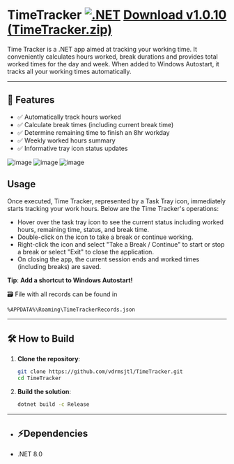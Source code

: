 # TimeTracker  [![.NET](https://github.com/vdrmsjtl/TimeTracker/actions/workflows/dotnet.yml/badge.svg)](https://github.com/vdrmsjtl/TimeTracker/actions/workflows/dotnet.yml) [Download v1.0.10 (TimeTracker.zip)](https://github.com/user-attachments/files/19855873/TimeTracker.zip)

Time Tracker is a .NET app aimed at tracking your working time. It conveniently calculates hours worked, break durations and provides total worked times for the day and week.
When added to Windows Autostart, it tracks all your working times automatically.

---

## 📌 **Features**
- ✅ Automatically track hours worked
- ✅ Calculate break times (including current break time)
- ✅ Determine remaining time to finish an 8hr workday 
- ✅ Weekly worked hours summary
- ✅ Informative tray icon status updates

![image](https://github.com/user-attachments/assets/f1dce4c4-7558-427c-8a31-0e403162339d)
![image](https://github.com/user-attachments/assets/384454eb-e967-4e9a-8cdf-40e6d740bf14)
![image](https://github.com/user-attachments/assets/93113f2f-b28e-4b15-b4f9-334f7a4845da)


## **Usage**

Once executed, Time Tracker, represented by a Task Tray icon, immediately starts tracking your work hours. Below are the Time Tracker's operations:

- Hover over the task tray icon to see the current status including worked hours, remaining time, status, and break time.
- Double-click on the icon to take a break or continue working.
- Right-click the icon and select "Take a Break / Continue" to start or stop a break or select "Exit" to close the application.
- On closing the app, the current session ends and worked times (including breaks) are saved.

**Tip**: **Add a shortcut to Windows Autostart!**

🗃️ File with all records can be found in
   ```sh
  %APPDATA%\Roaming\TimeTrackerRecords.json
   ```


---

## **🛠️ How to Build**
1. **Clone the repository**:
   ```sh
   git clone https://github.com/vdrmsjtl/TimeTracker.git
   cd TimeTracker
   ```
2. **Build the solution**:
   ```sh
   dotnet build -c Release
   ```

---

- ## ⚡Dependencies
- .NET 8.0
